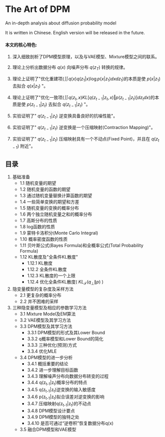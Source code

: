 # The Art of DPM

An in-depth analysis about diffusion probability model

It is written in Chinese. English version will be released in the future.



#### 本文的核心特色:

1. 深入细致剖析了DPM模型原理，以及与VAE模型、Mixture模型之间的联系。

2. 理论上分析出数据分布 $q(x)$ 向噪声分布 $q(z_T)$ 转换的规律。

3. 理论上证明了"优化重建项($\iint q(x)q(z_1|x)\log p(x|z_1)dxdz_1$)的本质是使 $p(x|z_1)$ 去拟合 $q(x|z_1)$ "。

4. 理论上证明了"优化一致项($\iint q(z_t,x)KL[q(z_{t-1}|z_t,x)\Vert p(z_{t-1}|z_t)]dz_tdx$)的本质是使 $p(z_{t-1}|z_t)$ 去拟合 $q(z_{t-1}|z_t)$ "。

5. 实验证明了" $q(z_{t-1}|z_t)$ 逆变换具备良好的抗噪性能"。

6. 实验证明了" $q(z_{t-1}|z_t)$ 逆变换是一个压缩映射(Contraction Mapping)"。

7. 实验证明了" $q(z_{t-1}|z_t)$ 压缩映射具有一个不动点(Fixed Point)，并且在 $q(z_{t-1})$ 附近"。


## 目录

1. 基础准备  
   - 1.1 随机变量的期望  
   - 1.2 随机变量的函数的期望  
   - 1.3 通过随机变量替换计算函数的期望  
   - 1.4 一些简单变换的期望和方差  
   - 1.5 随机变量的变换的概率分布  
   - 1.6 两个独立随机变量之和的概率分布  
   - 1.7 高斯分布的性质  
   - 1.8 log函数的性质  
   - 1.9 蒙特卡洛积分(Monte Carlo Integral)  
   - 1.10 概率密度函数的性质  
   - 1.11 贝叶斯公式(Bayes Formula)和全概率公式(Total Probability Formula)  
   - 1.12 KL散度及"全条件KL散度"  
		+ 1.12.1 KL散度    
		+ 1.12.2 全条件KL散度  
		+ 1.12.3 KL散度的一个上限  
		+ 1.12.4 优化全条件KL散度( $KL_\mathcal{F}({q_\perp}\|p)$ )  
2. 隐变量模型的复杂度及采样方法  
	- 2.1 更复杂的概率分布  
	- 2.2 并不困难的采样  
3. 三种隐变量模型及相应的参数学习方法  
	- 3.1 Mixture Model及EM算法  
	- 3.2 VAE模型及其学习方法  
	- 3.3 DPM模型及其学习方法    
		+ 3.3.1 DPM模型的形式及其Lower Bound    
		+ 3.3.2 q概率模型和Lower Bound的简化  
		+ 3.3.3 三种优化(预测)方式  
		+ 3.3.4 优化MLE  
	- 3.4 DPM模型的进一步分析  
		+ 3.4.1 概括重要的结论  
		+ 3.4.2 进一步理解目标函数  
		+ 3.4.3 理解噪声分布向数据分布转变的过程  
		+ 3.4.4 q(z<sub>t-1</sub>|z<sub>t</sub>)概率分布的特点  
		+ 3.4.5 q(z<sub>t-1</sub>|z<sub>t</sub>)逆变换的输入敏感度  
		+ 3.4.6 p(z<sub>t-1</sub>|z<sub>t</sub>)拟合误差对逆变换的影响  
		+ 3.4.7 压缩映射q(z<sub>t-1</sub>|z<sub>t</sub>)的不动点  
		+ 3.4.8 DPM模型设计要点  
		+ 3.4.9 DPM模型的独特之处  
		+ 3.4.10 是否可通过“逆卷积”恢复数据分布q(x)  
	- 3.5 融合DPM模型和VAE模型  
